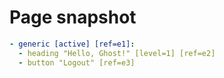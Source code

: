 # Page snapshot

```yaml
- generic [active] [ref=e1]:
  - heading "Hello, Ghost!" [level=1] [ref=e2]
  - button "Logout" [ref=e3]
```